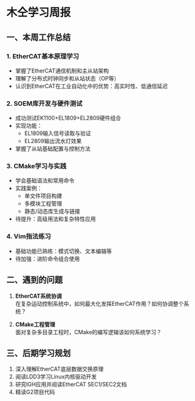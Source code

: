 # 木仝学习周报

## 一、本周工作总结

### 1. EtherCAT基本原理学习
- 掌握了EtherCAT通信机制和主从站架构  
- 理解了分布式时钟同步和从站状态（OP等）  
- 认识到EtherCAT在工业自动化中的优势：高实时性、低通信延迟  

### 2. SOEM库开发与硬件测试
- 成功测试EK1100+EL1809+EL2809硬件组合  
- 实现功能：  
  - EL1809输入信号读取与验证  
  - EL2809输出流水灯效果  
- 掌握了从站基础配置与控制方法  

### 3. CMake学习与实践
- 学会基础语法和常用命令  
- 实践案例：  
  - 单文件项目构建  
  - 多模块工程管理  
  - 静态/动态库生成与链接  
- 待提升：高级用法和复杂特性应用  

### 4. Vim指法练习
- 基础功能已熟练：模式切换、文本编辑等  
- 待加强：进阶命令组合使用  

## 二、遇到的问题
1. **EtherCAT系统协调**  
   在复杂运动控制系统中，如何最大化发挥EtherCAT作用？如何协调整个系统？

2. **CMake工程管理**  
   面对复杂多目录工程时，CMake的编写逻辑该如何系统学习？

## 三、后期学习规划
1. 深入理解EtherCAT底层数据交换原理  
2. 阅读LDD3学习Linux内核驱动开发  
3. 研究IGH应用并阅读EtherCAT SEC1/SEC2文档  
4. 精读G2项目代码  
